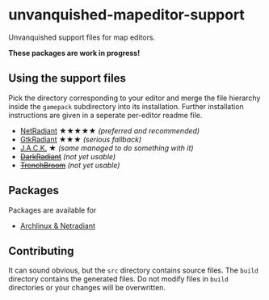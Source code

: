 unvanquished-mapeditor-support
==============================

Unvanquished support files for map editors.

**These packages are work in progress!**

Using the support files
-----------------------

Pick the directory corresponding to your editor and merge the file hierarchy inside the `gamepack` subdirectory into its installation. Further installation instructions are given in a seperate per-editor readme file.


* [NetRadiant](build/netradiant/README.md) ★★★★★ _(preferred and recommended)_
* [GtkRadiant](build/gtkradiant/README.md) ★★★ _(serious fallback)_
* [J.A.C.K.](build/jackhammer/README.md) ★ _(some managed to do something with it)_
* [~~DarkRadiant~~](build/darkradiant/README.md) _(not yet usable)_
* [~~TrenchBroom~~](build/trenchbroom/README.md) _(not yet usable)_

Packages
--------

Packages are available for

* [Archlinux & Netradiant](https://aur.archlinux.org/packages/netradiant-unvanquished-git/)

Contributing
------------

It can sound obvious, but the `src` directory contains source files. The `build` directory contains the generated files. Do not modify files in `build` directories or your changes will be overwritten.
